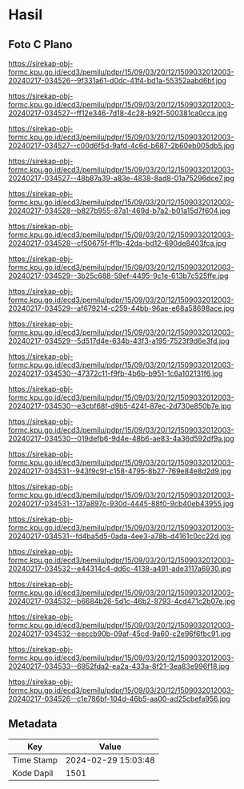 # Hasil

## Foto C Plano

https://sirekap-obj-formc.kpu.go.id/ecd3/pemilu/pdpr/15/09/03/20/12/1509032012003-20240217-034526--9f331a61-d0dc-41f4-bd1a-55352aabd6bf.jpg

https://sirekap-obj-formc.kpu.go.id/ecd3/pemilu/pdpr/15/09/03/20/12/1509032012003-20240217-034527--ff12e346-7d18-4c28-b92f-500381ca0cca.jpg

https://sirekap-obj-formc.kpu.go.id/ecd3/pemilu/pdpr/15/09/03/20/12/1509032012003-20240217-034527--c00d6f5d-9afd-4c6d-b687-2b60eb005db5.jpg

https://sirekap-obj-formc.kpu.go.id/ecd3/pemilu/pdpr/15/09/03/20/12/1509032012003-20240217-034527--48b87a39-a83e-4838-8ad8-01a75296dce7.jpg

https://sirekap-obj-formc.kpu.go.id/ecd3/pemilu/pdpr/15/09/03/20/12/1509032012003-20240217-034528--b827b955-87a1-469d-b7a2-b01a15d7f604.jpg

https://sirekap-obj-formc.kpu.go.id/ecd3/pemilu/pdpr/15/09/03/20/12/1509032012003-20240217-034528--cf50675f-ff1b-42da-bd12-690de8403fca.jpg

https://sirekap-obj-formc.kpu.go.id/ecd3/pemilu/pdpr/15/09/03/20/12/1509032012003-20240217-034529--3b25c688-59ef-4495-9c1e-613b7c525ffe.jpg

https://sirekap-obj-formc.kpu.go.id/ecd3/pemilu/pdpr/15/09/03/20/12/1509032012003-20240217-034529--af679214-c259-44bb-96ae-e68a58698ace.jpg

https://sirekap-obj-formc.kpu.go.id/ecd3/pemilu/pdpr/15/09/03/20/12/1509032012003-20240217-034529--5d517d4e-634b-43f3-a195-7523f9d6e3fd.jpg

https://sirekap-obj-formc.kpu.go.id/ecd3/pemilu/pdpr/15/09/03/20/12/1509032012003-20240217-034530--47372c11-f9fb-4b6b-b951-1c6a102131f6.jpg

https://sirekap-obj-formc.kpu.go.id/ecd3/pemilu/pdpr/15/09/03/20/12/1509032012003-20240217-034530--e3cbf68f-d9b5-424f-87ec-2d730e850b7e.jpg

https://sirekap-obj-formc.kpu.go.id/ecd3/pemilu/pdpr/15/09/03/20/12/1509032012003-20240217-034530--019defb6-9d4e-48b6-ae83-4a36d592df9a.jpg

https://sirekap-obj-formc.kpu.go.id/ecd3/pemilu/pdpr/15/09/03/20/12/1509032012003-20240217-034531--943f9c9f-c158-4795-8b27-769e84e8d2d9.jpg

https://sirekap-obj-formc.kpu.go.id/ecd3/pemilu/pdpr/15/09/03/20/12/1509032012003-20240217-034531--137a897c-930d-4445-88f0-9cb40eb43955.jpg

https://sirekap-obj-formc.kpu.go.id/ecd3/pemilu/pdpr/15/09/03/20/12/1509032012003-20240217-034531--fd4ba5d5-0ada-4ee3-a78b-d4161c0cc22d.jpg

https://sirekap-obj-formc.kpu.go.id/ecd3/pemilu/pdpr/15/09/03/20/12/1509032012003-20240217-034532--e44314c4-dd6c-4138-a491-ade3117a6930.jpg

https://sirekap-obj-formc.kpu.go.id/ecd3/pemilu/pdpr/15/09/03/20/12/1509032012003-20240217-034532--b6684b26-5d1c-46b2-8793-4cd471c2b07e.jpg

https://sirekap-obj-formc.kpu.go.id/ecd3/pemilu/pdpr/15/09/03/20/12/1509032012003-20240217-034532--eeccb90b-09af-45cd-9a60-c2e96f6fbc91.jpg

https://sirekap-obj-formc.kpu.go.id/ecd3/pemilu/pdpr/15/09/03/20/12/1509032012003-20240217-034533--6952fda2-ea2a-433a-8f21-3ea83e996f18.jpg

https://sirekap-obj-formc.kpu.go.id/ecd3/pemilu/pdpr/15/09/03/20/12/1509032012003-20240217-034526--c1e786bf-104d-46b5-aa00-ad25cbefa956.jpg


## Metadata

| Key        | Value               |
| ---------- | ------------------- |
| Time Stamp | 2024-02-29 15:03:48 |
| Kode Dapil | 1501                |



